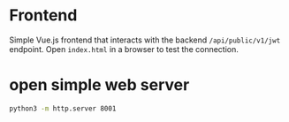 # Frontend

Simple Vue.js frontend that interacts with the backend `/api/public/v1/jwt` endpoint.
Open `index.html` in a browser to test the connection.

# open simple web server

```bash
python3 -m http.server 8001
```
